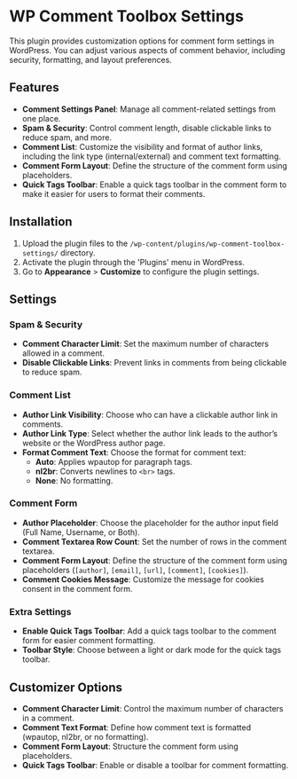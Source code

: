 # WP Comment Toolbox Settings

This plugin provides customization options for comment form settings in WordPress. You can adjust various aspects of comment behavior, including security, formatting, and layout preferences.

## Features

- **Comment Settings Panel**: Manage all comment-related settings from one place.
- **Spam & Security**: Control comment length, disable clickable links to reduce spam, and more.
- **Comment List**: Customize the visibility and format of author links, including the link type (internal/external) and comment text formatting.
- **Comment Form Layout**: Define the structure of the comment form using placeholders.
- **Quick Tags Toolbar**: Enable a quick tags toolbar in the comment form to make it easier for users to format their comments.

## Installation

1. Upload the plugin files to the `/wp-content/plugins/wp-comment-toolbox-settings/` directory.
2. Activate the plugin through the 'Plugins' menu in WordPress.
3. Go to **Appearance** > **Customize** to configure the plugin settings.

## Settings

### Spam & Security

- **Comment Character Limit**: Set the maximum number of characters allowed in a comment.
- **Disable Clickable Links**: Prevent links in comments from being clickable to reduce spam.

### Comment List

- **Author Link Visibility**: Choose who can have a clickable author link in comments.
- **Author Link Type**: Select whether the author link leads to the author’s website or the WordPress author page.
- **Format Comment Text**: Choose the format for comment text:
  - **Auto**: Applies wpautop for paragraph tags.
  - **nl2br**: Converts newlines to `<br>` tags.
  - **None**: No formatting.

### Comment Form

- **Author Placeholder**: Choose the placeholder for the author input field (Full Name, Username, or Both).
- **Comment Textarea Row Count**: Set the number of rows in the comment textarea.
- **Comment Form Layout**: Define the structure of the comment form using placeholders (`[author]`, `[email]`, `[url]`, `[comment]`, `[cookies]`).
- **Comment Cookies Message**: Customize the message for cookies consent in the comment form.

### Extra Settings

- **Enable Quick Tags Toolbar**: Add a quick tags toolbar to the comment form for easier comment formatting.
- **Toolbar Style**: Choose between a light or dark mode for the quick tags toolbar.

## Customizer Options

- **Comment Character Limit**: Control the maximum number of characters in a comment.
- **Comment Text Format**: Define how comment text is formatted (wpautop, nl2br, or no formatting).
- **Comment Form Layout**: Structure the comment form using placeholders.
- **Quick Tags Toolbar**: Enable or disable a toolbar for comment formatting.
